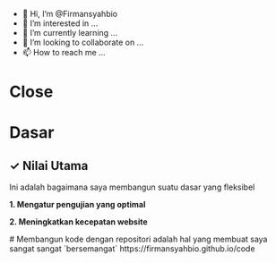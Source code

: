 - 👋 Hi, I’m @Firmansyahbio
- 👀 I’m interested in ...
- 🌱 I’m currently learning ...
- 💞️ I’m looking to collaborate on ...
- 📫 How to reach me ...

<!---
Firmansyahbio/Firmansyahbio is a ✨ special ✨ repository because its `README.md` (this file) appears on your GitHub profile.
You can click the Preview link to take a look at your changes.
--->

# Close
<h1>Dasar</h1>
<h2>✓ Nilai Utama</h2>
<p>Ini adalah bagaimana saya membangun suatu dasar yang fleksibel</p>
<strong><p>1. Mengatur pengujian yang optimal</p></strong>
<strong><p>2. Meningkatkan kecepatan website</p></strong>
# Membangun kode dengan repositori adalah hal yang membuat saya sangat sangat `bersemangat`
https://firmansyahbio.github.io/code

